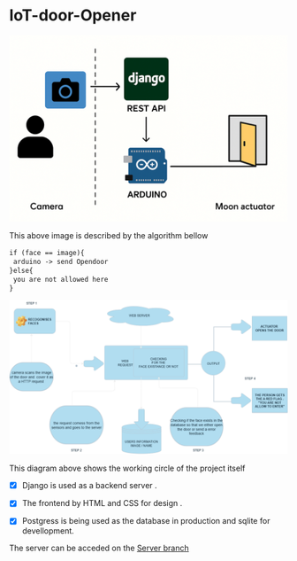 # IoT-door-Opener

![server development cercle](https://github.com/kithulovali/IoT-door-Opener/blob/server/assets/Development.png)

This above image is described by the algorithm bellow 

```
if (face == image){
 arduino -> send Opendoor
}else{
 you are not allowed here 
}
```

![Door opener diagram](assets/initial_plan.png)

This diagram above shows the working  circle of the project itself

 - [X] Django is used as a backend server .

 - [X] The frontend by HTML and CSS for design .

 - [X] Postgress is being used as the database  in production and sqlite for devellopment.
 
The server can be acceded on the [Server branch](https://github.com/kithulovali/IoT-door-Opener/tree/server)
